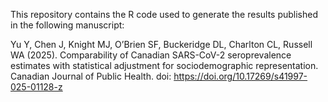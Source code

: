 This repository contains the R code used to generate the results published in the following manuscript:

Yu Y, Chen J, Knight MJ, O’Brien SF, Buckeridge DL, Charlton CL, Russell WA (2025). Comparability of Canadian SARS-CoV-2 seroprevalence estimates with statistical adjustment for sociodemographic representation. Canadian Journal of Public Health.
doi: <https://doi.org/10.17269/s41997-025-01128-z>
